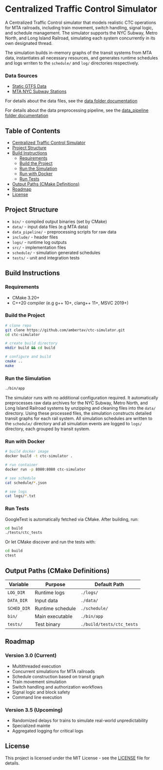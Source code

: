 # Centralized Traffic Control Simulator

A Centralized Traffic Control simulator that models realistic CTC operations for MTA railroads, including train movement, switch handling, signal logic, and schedule management. The simulator supports the NYC Subway, Metro North, and Long Island Railroad, simulating each system concurrently in its own designated thread. 

The simulation builds in-memory graphs of the transit systems from MTA data, instantiates all necessary resources, and generates runtime schedules and logs wrriten to the `schedule/` and `log/` directories respectively.

### Data Sources
- [Static GTFS Data](https://www.mta.info/developers)
- [MTA NYC Subway Stations](https://data.ny.gov/Transportation/MTA-Subway-Stations/39hk-dx4f/about_data)

For details about the data files, see the [data folder documentation](data/DATA.md)

For details about the data preprocessing pipeline, see the [data_pipeline folder documentation](data_pipeline/DATA_PIPELINE.md)

## Table of Contents

- [Centralized Traffic Control Simulator](#centralized-traffic-control-simulator)
- [Project Structure](#project-structure)
- [Build Instructions](#build-instructions)
  - [Requirements](#requirements)
  - [Build the Project](#build-the-project)
  - [Run the Simulation](#run-the-simulation)
  - [Run with Docker](#run-with-docker)
  - [Run Tests](#run-tests)
- [Output Paths (CMake Definitions)](#output-paths-cmake-definitions)
- [Roadmap](#roadmap)
- [License](#license)


## Project Structure

- `bin/` - compiled output binaries (set by CMake)
- `data/` - input data files (e.g MTA data)
- `data_pipeline/` - preprocessing scripts for raw data
- `include/` - header files
- `logs/` - runtime log outputs
- `src/` - implementation files
- `schedule/` - simulation generated schedules
- `tests/` - unit and integration tests

## Build Instructions

### Requirements

- CMake 3.20+
- C++20 compiler (e.g g++ 10+, clang++ 11+, MSVC 2019+)

### Build the Project
```bash
# clone repo
git clone https://github.com/ambertav/ctc-simulator.git
cd ctc-simulator

# create build directory
mkdir build && cd build

# configure and build
cmake ..
make
```

### Run the Simulation
```bash
./bin/app
```

The simulator runs with no additional configuration required. It automatically preprocesses raw data archives for the NYC Subway, Metro North, and Long Island Railroad systems by unzipping and cleaning files into the `data/` directory. Using these processed files, the simulation constructs detailed transit graphs for each rail system. All simulation schedules are written to the `schedule/` directory and all simulation events are logged to `logs/` directory, each grouped by transit system.

### Run with Docker
```bash
# build docker image
docker build -t ctc-simulator .

# run container
docker run -p 8080:8080 ctc-simulator

# see schedule
cat schedule/*.json

# see logs
cat logs/*.txt
```

### Run Tests
GoogleTest is automatically fetched via CMake. After building, run:

```bash
cd build
./tests/ctc_tests
```

Or let CMake discover and run the tests with:

```bash
cd build
ctest
```

## Output Paths (CMake Definitions)

| Variable   | Purpose                          | Default Path                |
|------------|----------------------------------|-----------------------------|
| `LOG_DIR`  | Runtime logs                     | `./logs/`                   |
| `DATA_DIR` | Input data                       | `./data/`                   |
| `SCHED_DIR`| Runtime schedule                 | `./schedule/`               |
| `bin/`     | Main executable                  | `./bin/app`                 |
| `tests/`   | Test binary                      | `./build/tests/ctc_tests`   |

## Roadmap

### Version 3.0 (Current)
- Multithreaded execution
- Concurrent simulations for MTA railroads
- Schedule construction based on transit graph
- Train movement simulation
- Switch handling and authorization workflows
- Signal logic and block safety
- Command line execution

### Version 3.5 (Upcoming)
- Randomized delays for trains to simulate real-world unpredictability
- Specialized mainte
- Aggregated logging for critical logs

## License

This project is licensed under the MIT License - see the [LICENSE](./LICENSE) file for details.